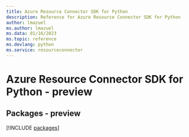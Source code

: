 ```yaml
---
title: Azure Resource Connector SDK for Python
description: Reference for Azure Resource Connector SDK for Python
author: lmazuel
ms.author: lmazuel
ms.data: 01/16/2023
ms.topic: reference
ms.devlang: python
ms.service: resourceconnector
---
```

# Azure Resource Connector SDK for Python - preview
## Packages - preview
[!INCLUDE [packages](resource-connector-index.md)]